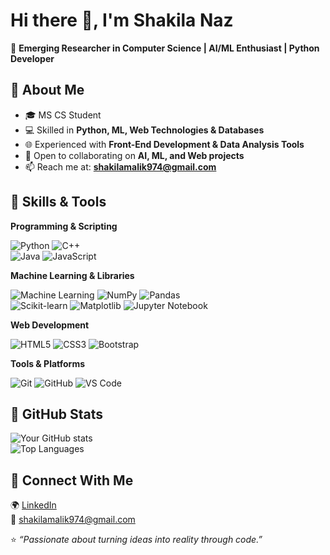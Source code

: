 # Hi there 👋, I'm Shakila Naz
🚀 **Emerging Researcher in Computer Science | AI/ML Enthusiast | Python Developer**

## 🔹 About Me
- 🎓 MS CS Student
- 💻 Skilled in **Python, ML, Web Technologies & Databases**
- 🌐 Experienced with **Front-End Development & Data Analysis Tools**
- 🤝 Open to collaborating on **AI, ML, and Web projects**
- 📫 Reach me at: **shakilamalik974@gmail.com**

## 🔹 Skills & Tools

**Programming & Scripting**  

![Python](https://img.shields.io/badge/Python-3776AB?style=for-the-badge&logo=python&logoColor=white)   ![C++](https://img.shields.io/badge/C++-00599C?style=for-the-badge&logo=cplusplus&logoColor=white)  
![Java](https://img.shields.io/badge/Java-007396?style=for-the-badge&logo=openjdk&logoColor=white)  ![JavaScript](https://img.shields.io/badge/JavaScript-F7DF1E?style=for-the-badge&logo=javascript&logoColor=black)

**Machine Learning & Libraries**  

![Machine Learning](https://img.shields.io/badge/Machine%20Learning-102230?style=for-the-badge&logo=tensorflow&logoColor=orange)  ![NumPy](https://img.shields.io/badge/NumPy-013243?style=for-the-badge&logo=numpy&logoColor=white)  ![Pandas](https://img.shields.io/badge/Pandas-150458?style=for-the-badge&logo=pandas&logoColor=white)  
![Scikit-learn](https://img.shields.io/badge/Scikit--learn-F7931E?style=for-the-badge&logo=scikitlearn&logoColor=white)  ![Matplotlib](https://img.shields.io/badge/Matplotlib-11557c?style=for-the-badge&logo=plotly&logoColor=white)  ![Jupyter Notebook](https://img.shields.io/badge/Jupyter-F37626?style=for-the-badge&logo=jupyter&logoColor=white)  

**Web Development**  

![HTML5](https://img.shields.io/badge/HTML5-E34F26?style=for-the-badge&logo=html5&logoColor=white)  ![CSS3](https://img.shields.io/badge/CSS3-1572B6?style=for-the-badge&logo=css3&logoColor=white)  ![Bootstrap](https://img.shields.io/badge/Bootstrap-563D7C?style=for-the-badge&logo=bootstrap&logoColor=white)  

**Tools & Platforms**  

![Git](https://img.shields.io/badge/Git-F05033?style=for-the-badge&logo=git&logoColor=white)  ![GitHub](https://img.shields.io/badge/GitHub-181717?style=for-the-badge&logo=github&logoColor=white)  ![VS Code](https://img.shields.io/badge/VS%20Code-0078d7?style=for-the-badge&logo=visual-studio-code&logoColor=white)  

## 🔹 GitHub Stats
![Your GitHub stats](https://github-readme-stats.vercel.app/api?username=shakilamalik974-boop&show_icons=true&theme=tokyonight)  
![Top Languages](https://github-readme-stats.vercel.app/api/top-langs/?username=shakilamalik974-boop&layout=compact&theme=tokyonight)  

## 🔹 Connect With Me
🌍 [LinkedIn](https://www.linkedin.com/in/shakila-naz-23)  
📧 shakilamalik974@gmail.com  

⭐️ *“Passionate about turning ideas into reality through code.”*
